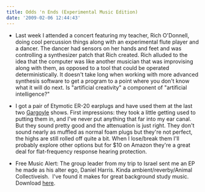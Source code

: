 ```yaml
---
title: Odds 'n Ends (Experimental Music Edition)
date: '2009-02-06 12:44:43'
---
```



- Last week I attended a concert featuring my teacher, Rich O'Donnell, doing cool percussion things along with an experimental flute player and a dancer. The dancer had sensors on her hands and feet and was controlling a synthesizer patch that Rich created. Rich alluded to the idea that the computer was like another musician that was improvising along with them, as opposed to a tool that could be operated deterministically. It doesn't take long when working with more advanced synthesis software to get a program to a point where you don't know what it will do next. Is "artificial creativity" a component of "artificial intelligence?"

- I got a pair of Etymotic ER-20 earplugs and have used them at the last two [Gargoyle](http://www.thegargoylestl.com/) shows. First impressions: they took a little getting used to putting them in, and I've never put anything that far into my ear canal. But they sound pretty good and the attenuation is just right. They don't sound nearly as muffled as normal foam plugs but they're not perfect, the highs are still rolled off quite a bit. When I lose/break them I'll probably explore other options but for $10 on Amazon they're a great deal for flat-frequency response hearing protection.

- Free Music Alert: The group leader from my trip to Israel sent me an EP he made as his alter ego, Daniel Harris. Kinda ambient/reverby/Animal Collectiveish.  I've found it makes for great background study music. Download [here](http://files.filefront.com/Faarminals+Aarminals+and+szip/;13221899;/fileinfo.html).


